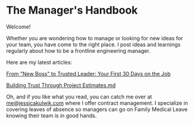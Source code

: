 # The Manager's Handbook

Welcome!

Whether you are wondering how to manage or looking for new ideas for your team, you have come to the right place. I post ideas and learnings regularly about how to be a frontline engineering manager.

Here are my latest articles:

[From "New Boss" to Trusted Leader: Your First 30 Days on the Job](https://github.com/jmkulwik/managers-handbook/blob/main/from-new-boss-to-trusted-leader-your-first-30-days-on-the-job.md)

[Building Trust Through Project Estimates.md](https://github.com/jmkulwik/managers-handbook/blob/main/building-trust-through-project-estimates.md)

Oh, and if you like what you read, you can catch me over at me@jessicakulwik.com where I offer contract management. I specialize in covering leaves of absence so managers can go on Family Medical Leave knowing their team is in good hands.
